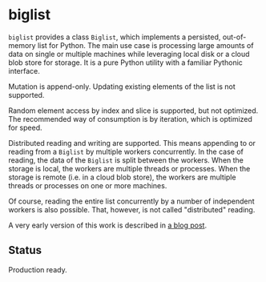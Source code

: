 # biglist

`biglist` provides a class `Biglist`, which implements a persisted, out-of-memory list for Python. The main use case is processing large amounts of data on single or multiple machines while leveraging local disk or a cloud blob store for storage. It is a pure Python utility with a familiar Pythonic interface.

Mutation is append-only. Updating existing elements of the list is not supported.

Random element access by index and slice is supported, but not optimized. The recommended way of consumption is by iteration, which is optimized for speed.

Distributed reading and writing are supported. This means appending to or reading from a `Biglist` by multiple workers concurrently. In the case of reading, the data of the `Biglist` is split between the workers. When the storage is local, the workers are multiple threads or processes. When the storage is remote (i.e. in a cloud blob store), the workers are multiple threads or processes on one or more machines.

Of course, reading the entire list concurrently by a number of independent workers is also possible. That, however, is not called "distributed" reading.

A very early version of this work is described in [a blog post](https://zpz.github.io/blog/biglist/).

## Status

Production ready.
